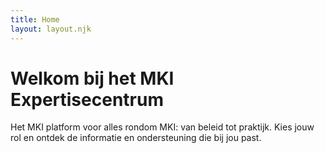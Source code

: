 ```yaml
---
title: Home
layout: layout.njk
---
```


# Welkom bij het MKI Expertisecentrum

Het MKI platform voor alles rondom MKI: van beleid tot praktijk. Kies jouw rol en ontdek de informatie en ondersteuning die bij jou past.
